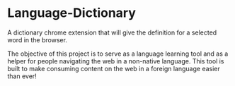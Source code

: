 # Language-Dictionary
A dictionary chrome extension that will give the definition for a selected word in the browser.

The objective of this project is to serve as a language learning tool and as a helper for people navigating the web in a non-native language. This tool is built to make consuming content on the web in a foreign language easier than ever!
